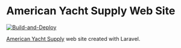 # American Yacht Supply Web Site

[![Build-and-Deploy](https://github.com/skyunlimitedinc/ays/actions/workflows/build-and-deploy.yml/badge.svg)](https://github.com/skyunlimitedinc/ays/actions/workflows/build-and-deploy.yml)

[American Yacht Supply][web] web site created with Laravel.

[web]:https://www.americanyachtsupply.com/
